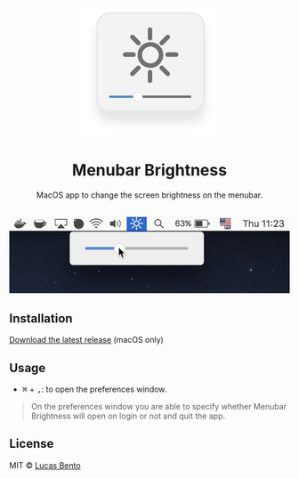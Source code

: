 <p align="center">
  <img alt="Menubar Brightness" title="Menubar Brightness" src="./media/logo.png" width="250" />
</p>

<h1 align="center">Menubar Brightness</h1>
<p align="center">
  MacOS app to change the screen brightness on the menubar.
</p>

<p align="center">
  <img alt="Menubar Brightness" title="Menubar Brightness" src="./media/usage.gif" />
</p>

## Installation

[Download the latest release][latest-release] (macOS only)

## Usage

- <kbd>⌘</kbd> + <kbd>,</kbd>: to open the preferences window.
> On the preferences window you are able to specify whether Menubar Brightness will open on login or not and quit the app.

## License

MIT © [Lucas Bento][github-profile]

[latest-release]: https://github.com/lucasbento/menubar-brightness/releases/latest
[github-profile]: https://github.com/lucasbento
